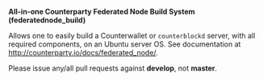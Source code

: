**All-in-one Counterparty Federated Node Build System (federatednode_build)**

Allows one to easily build a Counterwallet or `counterblockd` server, with all required components, on an Ubuntu server OS.
See documentation at <http://counterparty.io/docs/federated_node/>.

Please issue any/all pull requests against **develop**, not **master**.
